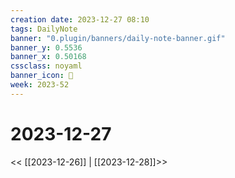 ```yaml
---
creation date: 2023-12-27 08:10
tags: DailyNote
banner: "0.plugin/banners/daily-note-banner.gif"
banner_y: 0.5536
banner_x: 0.50168
cssclass: noyaml
banner_icon: 💌
week: 2023-52
---
```


# 2023-12-27

<< [[2023-12-26]] | [[2023-12-28]]>>

